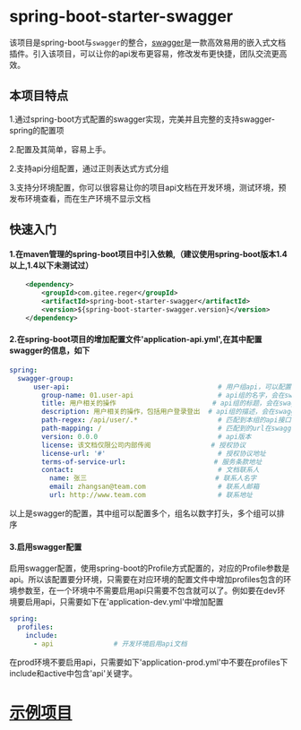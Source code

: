 # spring-boot-starter-swagger
该项目是spring-boot与`swagger`的整合，[swagger](https://swagger.io/)是一款高效易用的嵌入式文档插件。引入该项目，可以让你的api发布更容易，修改发布更快捷，团队交流更高效。

## 本项目特点
1.通过spring-boot方式配置的swagger实现，完美并且完整的支持swagger-spring的配置项

2.配置及其简单，容易上手。

2.支持api分组配置，通过正则表达式方式分组

3.支持分环境配置，你可以很容易让你的项目api文档在开发环境，测试环境，预发布环境查看，而在生产环境不显示文档


## 快速入门
#### 1.在maven管理的spring-boot项目中引入依赖,（建议使用spring-boot版本1.4以上,1.4以下未测试过）
```xml
    <dependency>
        <groupId>com.gitee.reger</groupId>
        <artifactId>spring-boot-starter-swagger</artifactId>
        <version>${spring-boot-starter-swagger.version}</version>
    </dependency>
```
#### 2.在spring-boot项目的增加配置文件'application-api.yml',在其中配置swagger的信息，如下
```yml
spring:
  swagger-group:
      user-api:                                     # 用户组api，可以配置多个组
        group-name: 01.user-api                     # api组的名字，会在swagger-ui的api下拉列表中显示；组名前的序号，多个组可以排序；最好不要写中文
        title: 用户相关的操作                        # api组的标题，会在swagger-ui的标题处显示
        description: 用户相关的操作，包括用户登录登出  # api组的描述，会在swagger-ui的描述中显示
        path-regex: /api/user/.*                    # 匹配到本组的api接口，匹配uri，可以用用正则表达式
        path-mapping: /                             # 匹配到的url在swagger中测试请求时加的url前缀
        version: 0.0.0                              # api版本
        license: 该文档仅限公司内部传阅               # 授权协议
        license-url: '#'                            # 授权协议地址
        terms-of-service-url:                      # 服务条款地址
        contact:                                    # 文档联系人
          name: 张三                                # 联系人名字
          email: zhangsan@team.com                  # 联系人邮箱
          url: http://www.team.com                  # 联系地址
```
以上是swagger的配置，其中组可以配置多个，组名以数字打头，多个组可以排序

#### 3.启用swagger配置
启用swagger配置，使用spring-boot的Profile方式配置的，对应的Profile参数是api。所以该配置要分环境，只需要在对应环境的配置文件中增加profiles包含的环境参数至，在一个环境中不需要启用api只需要不包含就可以了。例如要在dev环境要启用api，只需要如下在'application-dev.yml'中增加配置
```yml
spring:
  profiles:
    include:
      - api               # 开发环境启用api文档
```
在prod环境不要启用api，只需要如下'application-prod.yml'中不要在profiles下include和active中包含'api'关键字。

# [示例项目](https://gitee.com/reger/spring-boot-starter-swagger-example)
